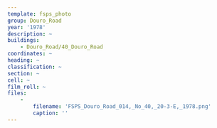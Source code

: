 ```yaml
---
template: fsps_photo
group: Douro_Road
year: '1978'
description: ~
buildings:
    - Douro_Road/40_Douro_Road
coordinates: ~
heading: ~
classification: ~
section: ~
cell: ~
film_roll: ~
files:
    -
        filename: 'FSPS_Douro_Road_014,_No_40,_20-3-E,_1978.png'
        caption: ''
---
```

